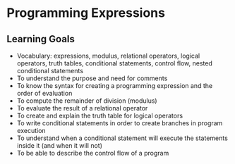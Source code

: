 # Programming Expressions

## Learning Goals
- Vocabulary: expressions, modulus, relational operators, logical operators, truth tables, conditional statements, control flow, nested conditional statements
- To understand the purpose and need for comments
- To know the syntax for creating a programming expression and the order of evaluation
- To compute the remainder of division (modulus)
- To evaluate the result of a relational operator
- To create and explain the truth table for logical operators
- To write conditional statements in order to create branches in program execution
- To understand when a conditional statement will execute the statements inside it (and when it will not)
- To be able to describe the control flow of a program
